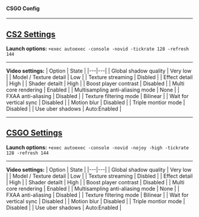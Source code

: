 #### CSGO Config
---

**[CS2 Settings](https://github.com/simonbusborg/sb-csgo-cfg/tree/master/CS2)**
----

**Launch options:**
`+exec autoexec -console -novid -tickrate 128 -refresh 144`

---

**Video settings:**
| Option  | State |
|---|---|
| Global shadow quality  | Very low  |
| Model / Texture detail  | Low  |
| Texture streaming  | Disbled  |
| Effect detail  | High  |
| Shader detailt  | High  |
| Boost player contrast  | Disabled  |
| Multi core rendering  | Enabled  |
| Multisampling anti-aliasing mode  | None  |
| FXAA anti-aliasing  | Disabled  |
| Texture filtering mode  | Bilinear  |
| Wait for vertical sync  | Disabled  |
| Motion blur  | Disabled  |
| Triple montior mode  | Disabled  |
| Use uber shadows  | Auto:Enabled  |

---

****[CSGO Settings](https://github.com/simonbusborg/sb-csgo-cfg/tree/master/CSGO)****
----

**Launch options:**
`+exec autoexec -console -novid -nojoy -high -tickrate 128 -refresh 144`

---

**Video settings:**
| Option  | State |
|---|---|
| Global shadow quality  | Very low  |
| Model / Texture detail  | Low  |
| Texture streaming  | Disbled  |
| Effect detail  | High  |
| Shader detailt  | High  |
| Boost player contrast  | Disabled  |
| Multi core rendering  | Enabled  |
| Multisampling anti-aliasing mode  | None  |
| FXAA anti-aliasing  | Disabled  |
| Texture filtering mode  | Bilinear  |
| Wait for vertical sync  | Disabled  |
| Motion blur  | Disabled  |
| Triple montior mode  | Disabled  |
| Use uber shadows  | Auto:Enabled  |
